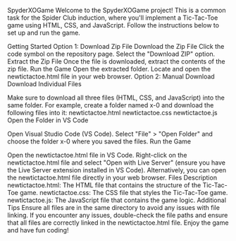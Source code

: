 SpyderXOGame
Welcome to the SpyderXOGame project! This is a common task for the Spider Club induction, where you'll implement a Tic-Tac-Toe game using HTML, CSS, and JavaScript. Follow the instructions below to set up and run the game.

Getting Started
Option 1: Download Zip File
Download the Zip File
Click the code symbol on the repository page.
Select the "Download ZIP" option.
Extract the Zip File
Once the file is downloaded, extract the contents of the zip file.
Run the Game
Open the extracted folder.
Locate and open the newtictactoe.html file in your web browser.
Option 2: Manual Download
Download Individual Files

Make sure to download all three files (HTML, CSS, and JavaScript) into the same folder. For example, create a folder named x-0 and download the following files into it:
newtictactoe.html
newtictactoe.css
newtictactoe.js
Open the Folder in VS Code

Open Visual Studio Code (VS Code).
Select "File" > "Open Folder" and choose the folder x-0 where you saved the files.
Run the Game

Open the newtictactoe.html file in VS Code.
Right-click on the newtictactoe.html file and select "Open with Live Server" (ensure you have the Live Server extension installed in VS Code). Alternatively, you can open the newtictactoe.html file directly in your web browser.
Files Description
newtictactoe.html: The HTML file that contains the structure of the Tic-Tac-Toe game.
newtictactoe.css: The CSS file that styles the Tic-Tac-Toe game.
newtictactoe.js: The JavaScript file that contains the game logic.
Additional Tips
Ensure all files are in the same directory to avoid any issues with file linking.
If you encounter any issues, double-check the file paths and ensure that all files are correctly linked in the newtictactoe.html file.
Enjoy the game and have fun coding!
